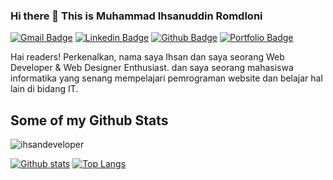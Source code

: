 ### Hi there 👋 This is Muhammad Ihsanuddin Romdloni
[![Gmail Badge](https://img.shields.io/badge/-ihsan.romdoni17@gmail.com-c14438?style=flat&logo=Gmail&logoColor=white&link=mailto:ihsan.romdoni17@gmail.com)](mailto:ihsan.romdoni17@gmail.com) 
[![Linkedin Badge](https://img.shields.io/badge/-ihsanromdloni-0072b1?style=flat&logo=Linkedin&logoColor=white&link=https://www.linkedin.com/in/ihsanromdloni-458b821b6/)](https://www.linkedin.com/in/ihsanromdloni-458b821b6/) [![Github Badge](https://img.shields.io/badge/-ihsandeveloper-grey?style=flat&logo=github&logoColor=white&link=https://github.com/ihsandeveloper/)](https://www.github.com/ihsandeveloper/) [![Portfolio Badge](https://img.shields.io/badge/portfolio-web-blue?style=flat&link=ihsan-developer@github.io/)](ihsan-developer@github.io/) <p align='left'>Hai readers! Perkenalkan, nama saya Ihsan dan saya seorang Web Developer & Web Designer Enthusiast. dan saya seorang mahasiswa informatika yang senang mempelajari pemrograman website dan belajar hal lain di bidang IT.</p>
## Some of my Github Stats
<p align=left> <img src=https://komarev.com/ghpvc/?username=Ihsan-developer alt=ihsandeveloper /> </p>

[![Github stats](https://github-readme-stats.vercel.app/api?username=ihsandeveloper&show_icons=true&include_all_commits=true)](https://github.com/ihsandeveloper/github-readme-stats)
[![Top Langs](https://github-readme-stats.vercel.app/api/top-langs/?username=ihsandeveloper&layout=compact)](https://github.com/ihsandeveloper/github-readme-stats)

<!--
**Ihsan-developer/Ihsan-developer** is a ✨ _special_ ✨ repository because its `README.md` (this file) appears on your GitHub profile.

Here are some ideas to get you started:

- 🔭 I’m currently working on ...
- 🌱 I’m currently learning ...
- 👯 I’m looking to collaborate on ...
- 🤔 I’m looking for help with ...
- 💬 Ask me about ...
- 📫 How to reach me: ...
- 😄 Pronouns: ...
- ⚡ Fun fact: ...
-->
